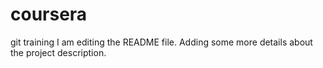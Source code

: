 # coursera
git training
I am editing the README file. Adding some more details about the project 
description.
